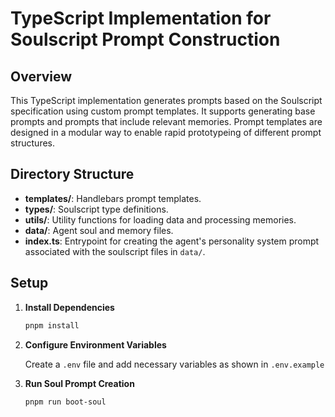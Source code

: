 # TypeScript Implementation for Soulscript Prompt Construction

## Overview

This TypeScript implementation generates prompts based on the Soulscript specification using custom prompt templates. It supports generating base prompts and prompts that include relevant memories. Prompt templates are designed in a modular way to enable rapid prototypeing of different prompt structures.

## Directory Structure

- **templates/**: Handlebars prompt templates.
- **types/**: Soulscript type definitions.
- **utils/**: Utility functions for loading data and processing memories.
- **data/**: Agent soul and memory files.
- **index.ts**: Entrypoint for creating the agent's personality system prompt associated with the soulscript files in `data/`.

## Setup

1. **Install Dependencies**

    ```bash
    pnpm install
    ```

2. **Configure Environment Variables**

    Create a `.env` file and add necessary variables as shown in `.env.example`

3. **Run Soul Prompt Creation**
    ```bash
    pnpm run boot-soul
    ```